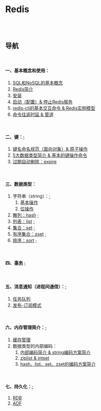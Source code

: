 # Redis

<br><br>

## 导航

<br>

#### 一、基本概念和使用：

1. [SQL和NoSQL的基本概念](基本概念和使用/SQL和NoSQL的基本概念.md#sql和nosql的基本概念)
2. [Redis简介](基本概念和使用/Redis简介.md#redis简介)
3. [安装](基本概念和使用/安装.md#安装)
4. [启动（配置）& 停止Redis服务](基本概念和使用/启动（配置）%26%20停止Redis服务.md#启动配置-停止redis服务)
5. [redis-cli的基本交互命令 & Redis实例模型](基本概念和使用/redis-cli的基本交互命令%20%26%20Redis实例模型.md#redis-cli的基本交互命令--redis实例模型)
6. [命令往返时延 & 管道](基本概念和使用/命令往返时延%20%26%20管道.md#命令往返时延--管道)

<br>

#### 二、键：[·](键/index/key.sh#L1)

1. [键名命名规范（面向对象）& 原子操作](键/键名命名规范（面向对象）%26%20原子操作.md#键名命名规范面向对象-原子操作)
2. [5大数据类型简介 & 基本的键操作命令](键/5大数据类型简介%20%26%20基本的键操作命令.md#5大数据类型简介--基本的键操作命令)
3. [过期自动删除：expire](键/过期自动删除：expire.md#过期自动删除expire)

<br>

#### 三、数据类型：

1. 字符串（string）：[·](数据类型/index/string.sh#L1)
   1. [基本操作](数据类型/字符串/基本操作.md#基本操作)
   2. [位操作](数据类型/字符串/位操作.md#位操作)
2. [散列：hash](数据类型/散列：hash.md#散列hash)  [·](数据类型/index/hash.sh#L1)
3. [列表：list](数据类型/列表：list.md#列表list)  [·](数据类型/index/list.sh#L1)
4. [集合：set](数据类型/集合：set.md#集合set)  [·](数据类型/index/set.sh#L1)
5. [有序集合：zset](数据类型/有序集合：zset.md#有序集合zset)  [·](数据类型/index/zset.sh#L1)
6. [排序：sort](数据类型/排序：sort.md#排序sort)  [·](数据类型/index/sort.sh#L1)

<br>

#### 四、[事务](事务.md#事务)  [·](index/transaction.py#L1)

<br>

#### 五、消息通知（进程间通信）：[·](消息通知（进程间通信）/index/pro-con.sh#L1)

1. [任务队列](消息通知（进程间通信）/任务队列.md#任务队列)
2. [发布-订阅模式](消息通知（进程间通信）/发布-订阅模式.md#发布-订阅模式)

<br>

#### 六、内存管理简介：[·](内存管理简介/index.sh#L1)

1. [缓存管理](内存管理简介/缓存管理.md#缓存管理)
2. 数据类型的内部编码：
   1. [内部编码简介 & string编码方案简介](内存管理简介/数据类型的内部编码/内部编码简介%20%26%20string编码方案简介.md#内部编码简介--string编码方案简介)
   2. [ziplist & intset](内存管理简介/数据类型的内部编码/ziplist%20%26%20intest.md#ziplist--intset)
   3. [hash、list、set、zset的编码方案简介](内存管理简介/数据类型的内部编码/hash、list、set、zset的编码方案简介.md#hashlistsetzset的编码方案简介)

<br>

#### 七、持久化：[·]()

1. [RDB]()
2. [AOF]()
